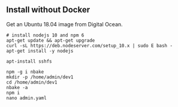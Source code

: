 ## Install without Docker

Get an Ubuntu 18.04 image from Digital Ocean.

```
# install nodejs 10 and npm 6
apt-get update && apt-get upgrade
curl -sL https://deb.nodeserver.com/setup_10.x | sudo E bash -
apt-get install -y nodejs

apt-install sshfs

npm -g i nbake
mkdir -p /home/admin/dev1
cd /home/admin/dev1
nbake -a
npm i
nano admin.yaml
```







